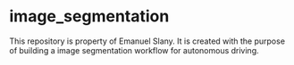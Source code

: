 # image_segmentation
This repository is property of Emanuel Slany. It is created with the purpose of building a image segmentation workflow for autonomous driving.
